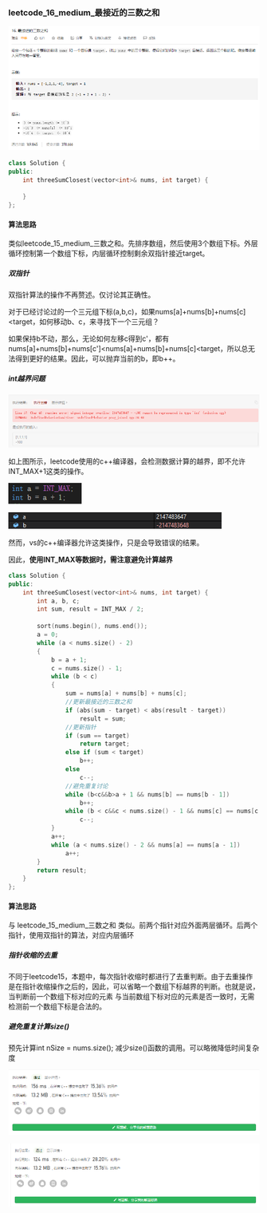 ### leetcode_16_medium_最接近的三数之和

![image-20201130100556250](leetcode_16_medium_最接近的三数之和.assets/image-20201130100556250.png)

```c++
class Solution {
public:
    int threeSumClosest(vector<int>& nums, int target) {

    }
};
```

#### 算法思路

类似leetcode_15_medium_三数之和。先排序数组，然后使用3个数组下标。外层循环控制第一个数组下标，内层循环控制剩余双指针接近target。

##### 双指针

双指针算法的操作不再赘述。仅讨论其正确性。

对于已经讨论过的一个三元组下标(a,b,c)，如果nums[a]+nums[b]+nums[c]<target，如何移动b、c，来寻找下一个三元组？

如果保持b不动，那么，无论如何左移c得到c'，都有nums[a]+nums[b]+nums[c']<nums[a]+nums[b]+nums[c]<target，所以总无法得到更好的结果。因此，可以抛弃当前的b，即b++。

##### int越界问题

![image-20201130103215240](leetcode_16_medium_最接近的三数之和.assets/image-20201130103215240.png)

如上图所示，leetcode使用的c++编译器，会检测数据计算的越界，即不允许INT_MAX+1这类的操作。

![image-20201130103310971](leetcode_16_medium_最接近的三数之和.assets/image-20201130103310971.png)

![image-20201130103328026](leetcode_16_medium_最接近的三数之和.assets/image-20201130103328026.png)

然而，vs的c++编译器允许这类操作，只是会导致错误的结果。

因此，**使用INT_MAX等数据时，需注意避免计算越界**

```c++
class Solution {
public:
	int threeSumClosest(vector<int>& nums, int target) {
		int a, b, c;
		int sum, result = INT_MAX / 2;

		sort(nums.begin(), nums.end());
		a = 0;
		while (a < nums.size() - 2)
		{
			b = a + 1;
			c = nums.size() - 1;
			while (b < c)
			{
				sum = nums[a] + nums[b] + nums[c];
				//更新最接近的三数之和
				if (abs(sum - target) < abs(result - target))
					result = sum;
				//更新指针
				if (sum == target)
					return target;
				else if (sum < target)
					b++;
				else
					c--;
				//避免重复讨论
				while (b<c&&b>a + 1 && nums[b] == nums[b - 1])
					b++;
				while (b < c&&c < nums.size() - 1 && nums[c] == nums[c + 1])
					c--;
			}
			a++;
			while (a < nums.size() - 2 && nums[a] == nums[a - 1])
				a++;
		}
		return result;
	}
};
```

#### 算法思路

与 leetcode_15_medium_三数之和 类似。前两个指针对应外面两层循环。后两个指针，使用双指针的算法，对应内层循环

##### 指针收缩的去重

不同于leetcode15，本题中，每次指针收缩时都进行了去重判断。由于去重操作是在指针收缩操作之后的，因此，可以省略一个数组下标越界的判断。也就是说，当判断前一个数组下标对应的元素 与当前数组下标对应的元素是否一致时，无需检测前一个数组下标是合法的。

##### 避免重复计算size()

预先计算int nSize = nums.size(); 减少size()函数的调用。可以略微降低时间复杂度

![image-20201130153524600](leetcode_16_medium_最接近的三数之和.assets/image-20201130153524600.png)

![image-20201130154215956](leetcode_16_medium_最接近的三数之和.assets/image-20201130154215956.png)